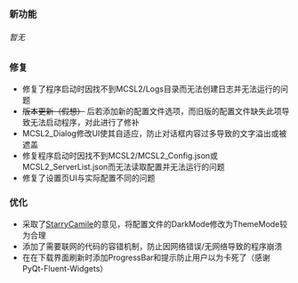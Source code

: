 ### 新功能
###### 暂无
### 修复
 - 修复了程序启动时因找不到MCSL2/Logs目录而无法创建日志并无法运行的问题
 - ~~版本更新（假想）~~ 后若添加新的配置文件选项，而旧版的配置文件缺失此项导致无法启动程序，对此进行了修补
 - MCSL2_Dialog修改UI使其自适应，防止对话框内容过多导致的文字溢出或被遮盖
 - 修复程序启动时因找不到MCSL2/MCSL2_Config.json或MCSL2_ServerList.json而无法读取配置并无法运行的问题
 - 修复了设置页UI与实际配置不同的问题
### 优化
 - 采取了[StarryCamile](https://github.com/StarryCamile)的意见，将配置文件的DarkMode修改为ThemeMode较为合理
 - 添加了需要联网的代码的容错机制，防止因网络错误/无网络导致的程序崩溃
 - 在在下载界面刷新时添加ProgressBar和提示防止用户以为卡死了（感谢PyQt-Fluent-Widgets）
